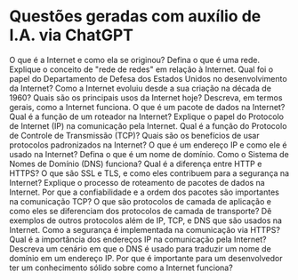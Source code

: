 # Questões geradas com auxílio de I.A. via ChatGPT

O que é a Internet e como ela se originou?
Defina o que é uma rede.
Explique o conceito de "rede de redes" em relação à Internet.
Qual foi o papel do Departamento de Defesa dos Estados Unidos no desenvolvimento da Internet?
Como a Internet evoluiu desde a sua criação na década de 1960?
Quais são os principais usos da Internet hoje?
Descreva, em termos gerais, como a Internet funciona.
O que é um pacote de dados na Internet?
Qual é a função de um roteador na Internet?
Explique o papel do Protocolo de Internet (IP) na comunicação pela Internet.
Qual é a função do Protocolo de Controle de Transmissão (TCP)?
Quais são os benefícios de usar protocolos padronizados na Internet?
O que é um endereço IP e como ele é usado na Internet?
Defina o que é um nome de domínio.
Como o Sistema de Nomes de Domínio (DNS) funciona?
Qual é a diferença entre HTTP e HTTPS?
O que são SSL e TLS, e como eles contribuem para a segurança na Internet?
Explique o processo de roteamento de pacotes de dados na Internet.
Por que a confiabilidade e a ordem dos pacotes são importantes na comunicação TCP?
O que são protocolos de camada de aplicação e como eles se diferenciam dos protocolos de camada de transporte?
Dê exemplos de outros protocolos além de IP, TCP, e DNS que são usados na Internet.
Como a segurança é implementada na comunicação via HTTPS?
Qual é a importância dos endereços IP na comunicação pela Internet?
Descreva um cenário em que o DNS é usado para traduzir um nome de domínio em um endereço IP.
Por que é importante para um desenvolvedor ter um conhecimento sólido sobre como a Internet funciona?
